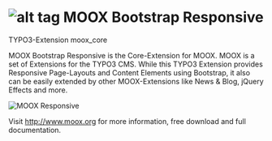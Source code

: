![alt tag](http://www.moox.org/fileadmin/moox_icons/64x64/moox_core.png)  MOOX Bootstrap Responsive
=========
TYPO3-Extension moox_core

MOOX Bootstrap Responsive is the Core-Extension for MOOX. MOOX is a set of Extensions for the TYPO3 CMS. While this TYPO3 Extension provides Responsive Page-Layouts and Content Elements using Bootstrap, it also can be easily extended by other MOOX-Extensions like News & Blog, jQuery Effects and more.

![MOOX Responsive](http://www.moox.org/fileadmin/moox_assets/moox_screen.jpg) 

Visit http://www.moox.org for more information, free download and full documentation.
